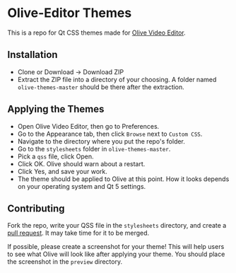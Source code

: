 # Olive-Editor Themes

This is a repo for Qt CSS themes made for [Olive Video Editor](https://github.com/olive-editor/olive).

## Installation
* Clone or Download -> Download ZIP
* Extract the ZIP file into a directory of your choosing. A folder named `olive-themes-master` should be there after the extraction.

## Applying the Themes
* Open Olive Video Editor, then go to Preferences.
* Go to the Appearance tab, then click `Browse` next to `Custom CSS`.
* Navigate to the directory where you put the repo's folder.
* Go to the `stylesheets` folder in `olive-themes-master`.
* Pick a `qss` file, click Open.
* Click OK. Olive should warn about a restart.
* Click Yes, and save your work.
* The theme should be applied to Olive at this point. How it looks depends on your operating system and Qt 5 settings.

## Contributing
Fork the repo, write your QSS file in the `stylesheets` directory, and create a [pull request](https://github.com/zoomten/olive-themes/pulls). It may take time for it to be merged.

If possible, please create a screenshot for your theme! This will help users to see what Olive will look like after applying your theme. You should place the screenshot in the `preview` directory.